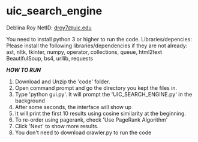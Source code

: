 # uic_search_engine
Deblina Roy
NetID: droy7@uic.edu

You need to install python 3 or higher to run the code.
Libraries/depencies: Please install the following libraries/dependencies if they are not already:
ast, nltk, tkinter, numpy, operator, collections, queue, html2text BeautifulSoup, bs4, urllib, requests

***HOW TO RUN***
1. Download and Unzip the 'code' folder.
2. Open command prompt and go the directory you kept the files in.
3. Type 'python gui.py'. It will prompt the 'UIC_SEARCH_ENGINE.py' in the background
4. After some seconds, the interface will show up
5. It will print the first 10 results using cosine similarity at the beginning.
6. To re-order using pagerank, check 'Use PageRank Algorithm'
7. Click 'Next' to show more results.
8. You don't need to download crawler.py to run the code
